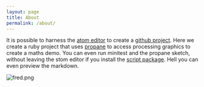 ```yaml
---
layout: page
title: About
permalink: /about/
---
```


 It is possible to harness the [atom editor][atom] to create a [github project][project]. Here we create a ruby project that uses [propane][propane] to access processing graphics to create a maths demo. You can even run minitest and the propane sketch, without leaving the stom editor if you install the [script package][script]. Hell you can even preview the markdown.

![fred.png]({{site.github.url}}/assets/markdown.png)

[script]:https://atom.io/packages/script
[atom]:https://atom.io/
[project]:https://github.atom.io/
[propane]:https://ruby-processing.github.io/propane/
